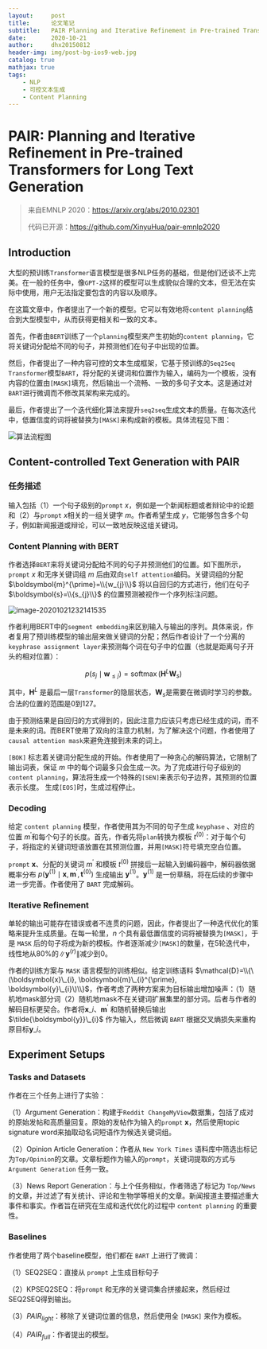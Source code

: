 ```yaml
---
layout:     post
title:      论文笔记
subtitle:   PAIR Planning and Iterative Refinement in Pre-trained Transformers for Long Text Generation
date:       2020-10-21
author:     dhx20150812
header-img: img/post-bg-ios9-web.jpg
catalog: true
mathjax: true
tags:
    - NLP
    - 可控文本生成
    - Content Planning
---
```


# PAIR: Planning and Iterative Refinement in Pre-trained Transformers for Long Text Generation



>   来自EMNLP 2020：<https://arxiv.org/abs/2010.02301>
>
>   代码已开源：<https://github.com/XinyuHua/pair-emnlp2020>

## Introduction

大型的预训练`Transformer`语言模型是很多NLP任务的基础，但是他们还谈不上完美。在一般的任务中，像`GPT-2`这样的模型可以生成貌似合理的文本，但无法在实际中使用，用户无法指定要包含的内容以及顺序。

在这篇文章中，作者提出了一个新的模型。它可以有效地将`content planning`结合到大型模型中，从而获得更相关和一致的文本。

首先，作者由`BERT`训练了一个`planning`模型来产生初始的`content planning`，它将关键词分配给不同的句子，并预测他们在句子中出现的位置。

然后，作者提出了一种内容可控的文本生成框架，它基于预训练的`Seq2Seq Transformer`模型`BART`，将分配的关键词和位置作为输入，编码为一个模板，没有内容的位置由`[MASK]`填充，然后输出一个流畅、一致的多句子文本。这是通过对`BART`进行微调而不修改其架构来完成的。

最后，作者提出了一个迭代细化算法来提升`seq2seq`生成文本的质量。在每次迭代中，低置信度的词将被替换为`[MASK]`来构成新的模板。具体流程见下图：

![算法流程图](https://note.youdao.com/yws/api/personal/file/WEB92b5ef04a8eaaa1f6f61f4e3ea1af796?method=download&shareKey=cfceb8148eb8f0b5d56aa6dff1b1df0b)


## Content-controlled Text Generation with PAIR

### 任务描述

输入包括（1）一个句子级别的`prompt` $x$，例如是一个新闻标题或者辩论中的论题和（2）与`prompt` $x$相关的一组关键字 $m$。作者希望生成 $y$，它能够包含多个句子，例如新闻报道或辩论，可以一致地反映这组关键词。

### Content Planning with BERT

作者选择`BERT`来将关键词分配给不同的句子并预测他们的位置。如下图所示，`prompt` $x$ 和无序关键词组 $m$ 后由双向`self attention`编码。关键词组的分配 $\boldsymbol{m}^{\prime}=\\{w_{j}\\}$ 将以自回归的方式进行，他们在句子 $\boldsymbol{s}=\\{s_{j}\\}$ 的位置预测被视作一个序列标注问题。

![image-20201021232141535](https://note.youdao.com/yws/api/personal/file/WEB1ffd3278cf7b234377bbe442fa969fe0?method=download&shareKey=296056d4ab751496c7b3577d730600d7)

作者利用BERT中的`segment embedding`来区别输入与输出的序列。具体来说，作者复用了预训练模型的输出层来做关键词的分配；然后作者设计了一个分离的`keyphrase assignment layer`来预测每个词在句子中的位置（也就是距离句子开头的相对位置）：

$$
p\left(s_{j} \mid \boldsymbol{w}_{\leq j}\right)=\operatorname{softmax}\left(\boldsymbol{H}^{L} \boldsymbol{W}_{s}\right)
$$

其中，$\boldsymbol{H}^{L}$ 是最后一层`Transformer`的隐层状态，$\boldsymbol{W}_{s}$是需要在微调时学习的参数。合法的位置的范围是0到127。

由于预测结果是自回归的方式得到的，因此注意力应该只考虑已经生成的词，而不是未来的词。而BERT使用了双向的注意力机制，为了解决这个问题，作者使用了`causal attention mask`来避免连接到未来的词上。

`[BOK]` 标志着关键词分配生成的开始。作者使用了一种贪心的解码算法，它限制了输出词表，保证 $m$ 中的每个词最多只会生成一次。为了完成进行句子级别的`content planning`，算法将生成一个特殊的`[SEN]`来表示句子边界，其预测的位置表示长度。 生成`[EOS]`时，生成过程停止。

### Decoding

给定 `content planning` 模型，作者使用其为不同的句子生成 `keyphase` 、对应的位置 $m^{'}$和每个句子的长度。首先，作者先将`plan`转换为模板 $t^{(0)}$：对于每个句子，将指定的关键词短语放置在其预测位置，并用`[MASK]`符号填充空白位置。

`prompt` $\boldsymbol{x}$、分配的关键词 $m^{'}$ 和模板 $t^{(0)}$ 拼接后一起输入到编码器中，解码器依据概率分布 $p\left(\boldsymbol{y}^{(1)} \mid \boldsymbol{x}, \boldsymbol{m}^{\prime}, \boldsymbol{t}^{(0)}\right)$ 生成输出 $\boldsymbol{y}^{(1)}$。$\boldsymbol{y}^{(1)}$ 是一份草稿，将在后续的步骤中进一步完善。作者使用了 `BART` 完成解码。

### Iterative Refinement

单轮的输出可能存在错误或者不连贯的问题，因此，作者提出了一种迭代优化的策略来提升生成质量。在每一轮里，$n$ 个具有最低置信度的词将被替换为`[MASK]`，于是 `MASK` 后的句子将成为新的模板。作者逐渐减少`[MASK]`的数量，在5轮迭代中，线性地从80%的$\left\|\boldsymbol{y}^{(r)}\right\|$减少到0。

作者的训练方案与 `MASK` 语言模型的训练相似。给定训练语料 $\mathcal{D}=\\{\(\boldsymbol{x}\_{i}, \boldsymbol{m}\_{i}^{\prime}, \boldsymbol{y}\_{i}\)\\}$，作者考虑了两种方案来为目标输出增加噪声：（1）随机地mask部分词（2）随机地mask不在关键词扩展集里的部分词。后者与作者的解码目标更契合。作者将$\boldsymbol{x}\_{i}$、$\boldsymbol{m}^{\prime}$ 和随机替换后输出 $\tilde{\boldsymbol{y}}\_{i}$ 作为输入，然后微调 `BART` 根据交叉熵损失来重构原目标$\boldsymbol{y}\_{i}$。

## Experiment Setups

### Tasks and Datasets

作者在三个任务上进行了实验：

（1）Argument Generation：构建于`Reddit ChangeMyView`数据集，包括了成对的原始发帖和高质量回复。原始的发帖作为输入的`prompt` $\boldsymbol{x}$，然后使用topic signature word来抽取动名词短语作为候选关键词组。

（2）Opinion Article Generation：作者从 `New York Times` 语料库中筛选出标记为`Top/Opinion`的文章。文章标题作为输入的`prompt`，关键词提取的方式与 `Argument Generation` 任务一致。

（3）News Report Generation：与上个任务相似，作者筛选了标记为 `Top/News` 的文章，并过滤了有关统计、评论和生物学等相关的文章。新闻报道主要描述重大事件和事实。作者旨在研究在生成和迭代优化的过程中 `content planning` 的重要性。

### Baselines

作者使用了两个baseline模型，他们都在 `BART` 上进行了微调：

（1）SEQ2SEQ：直接从 `prompt` 上生成目标句子

（2）KPSEQ2SEQ：将`prompt` 和无序的关键词集合拼接起来，然后经过SEQ2SEQ得到输出。

（3）$PAIR_{light}$：移除了关键词位置的信息，然后使用全 `[MASK]` 来作为模板。

（4）$PAIR_{full}$：作者提出的模型。
